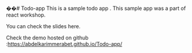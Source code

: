 ��#   T o d o - a p p 
 
 This is a sample  todo app . This sample app was a part of react workshop.

You can check the slides here.

Check the demo hosted on github :https://abdelkarimmerabet.github.io/Todo-app/
